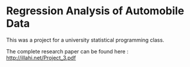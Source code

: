 Regression Analysis of Automobile Data
==============

This was a project for a university statistical programming class.

The complete research paper can be found here : http://illahi.net/Project_3.pdf